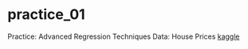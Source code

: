 # practice_01
Practice: Advanced Regression Techniques
Data: House Prices 	[kaggle](https://www.kaggle.com/c/house-prices-advanced-regression-techniques/data)

